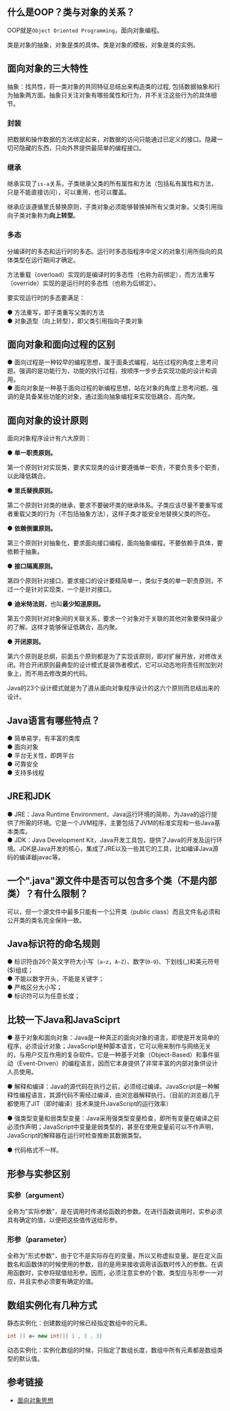<!--
date: 2021-05-04T22:34:12+08:00
lastmod: 2021-11-21T22:34:12+08:00
-->
## 什么是OOP？类与对象的关系？

OOP就是`Object Oriented Programming`，面向对象编程。

类是对象的抽象，对象是类的具体。类是对象的模板，对象是类的实例。

## 面向对象的三大特性

抽象：找共性，将一类对象的共同特征总结出来构造类的过程, 包括数据抽象和行为抽象两方面。抽象只关注对象有哪些属性和行为，并不关注这些行为的具体细节。

### 封装

把数据和操作数据的方法绑定起来，对数据的访问只能通过已定义的接口。隐藏一切可隐藏的东西，只向外界提供最简单的编程接口。

### 继承

继承实现了`is-a`关系，子类继承父类的所有属性和方法（包括私有属性和方法，只是不能直接访问），可以重用，也可以覆盖。

继承应该遵循里氏替换原则，子类对象必须能够替换掉所有父类对象。父类引用指向子类对象称为**向上转型**。

### 多态

分编译时的多态和运行时的多态。运行时多态指程序中定义的对象引用所指向的具体类型在运行期间才确定。

方法重载（overload）实现的是编译时的多态性（也称为前绑定），而方法重写（override）实现的是运行时的多态性（也称为后绑定）。

要实现运行时的多态要满足：

● 方法重写，即子类重写父类的方法<br>
● 对象造型（向上转型），即父类引用指向子类对象

## 面向对象和面向过程的区别

● 面向过程是一种较早的编程思想，属于面条式编程，站在过程的角度上思考问题。强调的是功能行为，功能的执行过程，按顺序一步步去实现功能的设计和调用。<br>
● 面向对象是一种基于面向过程的新编程思想，站在对象的角度上思考问题。强调的是具备某些功能的对象，通过面向抽象编程来实现低耦合、高内聚。

## 面向对象的设计原则

面向对象程序设计有六大原则：

● **单一职责原则。**

第一个原则针对实现类，要求实现类的设计要遵循单一职责，不要负责多个职责，以此降低耦合。

● **里氏替换原则。**

第二个原则针对类的继承，要求不要破坏类的继承体系。子类应该尽量不要重写或者重载父类的行为（不包括抽象方法），这样子类才能安全地替换父类的所在。

● **依赖倒置原则。**

第三个原则针对抽象化，要求面向接口编程，面向抽象编程。不要依赖于具体，要依赖于抽象。

● **接口隔离原则。**

第四个原则针对接口，要求接口的设计要精简单一，类似于类的单一职责原则，不过一个是针对实现类，一个是针对接口。

● **迪米特法则**，也叫**最少知道原则。**

第五个原则针对对象间的关联关系，要求一个对象对于关联的其他对象要保持最少的了解。这样才能够保证低耦合，高内聚。

● **开闭原则。**

第六个原则是总纲，前面五个原则都是为了实现该原则，即对扩展开放，对修改关闭。符合开闭原则最典型的设计模式是装饰者模式，它可以动态地将责任附加到对象上，而不用去修改类的代码。
 
Java的23个设计模式就是为了遵从面向对象程序设计的这六个原则而总结出来的设计。

## Java语言有哪些特点？

● 简单易学，有丰富的类库<br>
● 面向对象<br>
● 平台无关性，即跨平台<br>
● 可靠安全<br>
● 支持多线程

## JRE和JDK

● JRE：Java Runtime Environment，Java运行环境的简称，为Java的运行提供了所需的环境。它是一个JVM程序，主要包括了JVM的标准实现和一些Java基本类库。<br>
● JDK：Java Development Kit，Java开发工具包，提供了Java的开发及运行环境。JDK是Java开发的核心，集成了JRE以及一些其它的工具，比如编译Java源码的编译器javac等。

## 一个".java"源文件中是否可以包含多个类（不是内部类）？有什么限制？

可以，但一个源文件中最多只能有一个公开类（public class）而且文件名必须和公开类的类名完全保持一致。

## Java标识符的命名规则

● 标识符由26个英文字符大小写（`a~z`，`A~Z`）、数字(`0~9`)、下划线(_)和美元符号($)组成；<br>
● 不能以数字开头，不能是关键字；<br>
● 严格区分大小写；<br>
● 标识符可以为任意长度；

## 比较一下Java和JavaSciprt

● 基于对象和面向对象：Java是一种真正的面向对象的语言，即使是开发简单的程序，必须设计对象；JavaScript是种脚本语言，它可以用来制作与网络无关的，与用户交互作用的复杂软件。它是一种基于对象（Object-Based）和事件驱动（Event-Driven）的编程语言，因而它本身提供了非常丰富的内部对象供设计人员使用。

● 解释和编译：Java的源代码在执行之前，必须经过编译。JavaScript是一种解释性编程语言，其源代码不需经过编译，由浏览器解释执行。（目前的浏览器几乎都使用了JIT（即时编译）技术来提升JavaScript的运行效率）

● 强类型变量和弱类型变量：Java采用强类型变量检查，即所有变量在编译之前必须作声明；JavaScript中变量是弱类型的，甚至在使用变量前可以不作声明，JavaScript的解释器在运行时检查推断其数据类型。

● 代码格式不一样。

## 形参与实参区别

### 实参（argument）

全称为"实际参数"，是在调用时传递给函数的参数。在进行函数调用时，实参必须具有确定的值，以便把这些值传送给形参。

### 形参（parameter）

全称为"形式参数"，由于它不是实际存在的变量，所以又称虚拟变量。是在定义函数名和函数体的时候使用的参数，目的是用来接收调用该函数时传入的参数。在调用函数时，实参将赋值给形参。因而，必须注意实参的个数、类型应与形参一一对应，并且实参必须要有确定的值。

## 数组实例化有几种方式

静态实例化：创建数组的时候已经指定数组中的元素。
```java
int [] a= new int[]{ 1 , 3 , 3}
```

动态实例化：实例化数组的时候，只指定了数组长度，数组中所有元素都是数组类型的默认值。

## 参考链接

* [面向对象思想](http://www.cyc2018.xyz/%E5%85%B6%E5%AE%83/%E7%BC%96%E7%A0%81%E5%AE%9E%E8%B7%B5/%E9%9D%A2%E5%90%91%E5%AF%B9%E8%B1%A1%E6%80%9D%E6%83%B3.html)